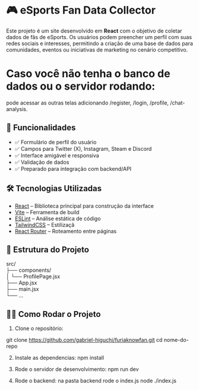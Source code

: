 # 🎮 eSports Fan Data Collector

Este projeto é um site desenvolvido em **React** com o objetivo de coletar dados de fãs de eSports. Os usuários podem preencher um perfil com suas redes sociais e interesses, permitindo a criação de uma base de dados para comunidades, eventos ou iniciativas de marketing no cenário competitivo.

# Caso você não tenha o banco de dados ou o servidor rodando:  
pode acessar as outras telas adicionando /register, /login, /profile, /chat-analysis.  

## 🚀 Funcionalidades

- ✅ Formulário de perfil do usuário
- ✅ Campos para Twitter (X), Instagram, Steam e Discord
- ✅ Interface amigável e responsiva
- ✅ Validação de dados
- ✅ Preparado para integração com backend/API

## 🛠️ Tecnologias Utilizadas

- [React](https://reactjs.org/) – Biblioteca principal para construção da interface
- [Vite](https://vitejs.dev/) – Ferramenta de build
- [ESLint](https://eslint.org/) – Análise estática de código
- [TailwindCSS](https://tailwindcss.com/) – Estilizaçã
- [React Router](https://reactrouter.com/) – Roteamento entre páginas

## 📂 Estrutura do Projeto
src/  
├── components/  
│ └── ProfilePage.jsx  
├── App.jsx  
├── main.jsx  
└── ...  

## 🧑‍💻 Como Rodar o Projeto

1. Clone o repositório:


git clone https://github.com/gabriel-higuchi/furiaknowfan.git 
cd nome-do-repo  

2. Instale as dependencias:
npm install  

3. Rode o servidor de desenvolvimento:
npm run dev

3. Rode o backend:
na pasta backend rode o index.js
node ./index.js  




